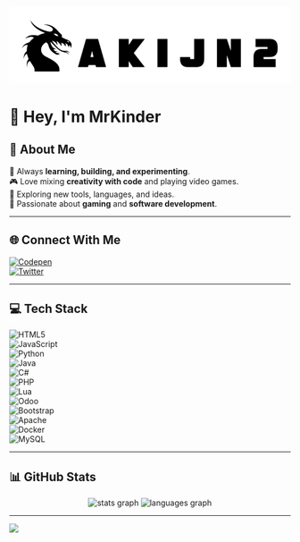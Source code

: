 ![Logo](https://github.com/aKijn2/aKijn2/raw/main/myProfile.gif)

# 👋 Hey, I'm MrKinder  

## 💫 About Me  
🔭 Always **learning, building, and experimenting**.  
🎮 Love mixing **creativity with code** and playing video games.  
🚀 Exploring new tools, languages, and ideas.  
🎯 Passionate about **gaming** and **software development**.  

---

## 🌐 Connect With Me  
[![Codepen](https://img.shields.io/badge/Codepen-000000?style=for-the-badge&logo=codepen&logoColor=white)](https://codepen.io/Mrkinder)  
[![Twitter](https://img.shields.io/badge/Twitter-1DA1F2?style=for-the-badge&logo=twitter&logoColor=white)](https://twitter.com/XMrKinder)  

---

## 💻 Tech Stack  
![HTML5](https://img.shields.io/badge/html5-%23E34F26.svg?style=for-the-badge&logo=html5&logoColor=white)  
![JavaScript](https://img.shields.io/badge/javascript-%23323330.svg?style=for-the-badge&logo=javascript&logoColor=%23F7DF1E)  
![Python](https://img.shields.io/badge/python-3670A0?style=for-the-badge&logo=python&logoColor=ffdd54)  
![Java](https://img.shields.io/badge/java-%23007396.svg?style=for-the-badge&logo=java&logoColor=white)  
![C#](https://img.shields.io/badge/c%23-%23239120.svg?style=for-the-badge&logo=c-sharp&logoColor=white)  
![PHP](https://img.shields.io/badge/php-%23777BB4.svg?style=for-the-badge&logo=php&logoColor=white)  
![Lua](https://img.shields.io/badge/lua-%232C2D72.svg?style=for-the-badge&logo=lua&logoColor=white)  
![Odoo](https://img.shields.io/badge/Odoo-714B67?style=for-the-badge&logo=odoo&logoColor=white)  
![Bootstrap](https://img.shields.io/badge/bootstrap-%238511FA.svg?style=for-the-badge&logo=bootstrap&logoColor=white)  
![Apache](https://img.shields.io/badge/apache-%23D42029.svg?style=for-the-badge&logo=apache&logoColor=white)  
![Docker](https://img.shields.io/badge/docker-%230db7ed.svg?style=for-the-badge&logo=docker&logoColor=white)  
![MySQL](https://img.shields.io/badge/mysql-%2300000f.svg?style=for-the-badge&logo=mysql&logoColor=white)  

---

## 📊 GitHub Stats  
<div align="center">
  <img src="https://github-readme-stats.vercel.app/api?username=aKijn2&show_icons=true&count_private=true&theme=dracula&hide_border=false" height="150" alt="stats graph" />
  <img src="https://github-readme-stats.vercel.app/api/top-langs?username=aKijn2&layout=compact&langs_count=6&theme=dracula&hide_border=false" height="150" alt="languages graph" />
</div>

---

[![](https://visitcount.itsvg.in/api?id=aKijn2&icon=0&color=12)](https://visitcount.itsvg.in)
